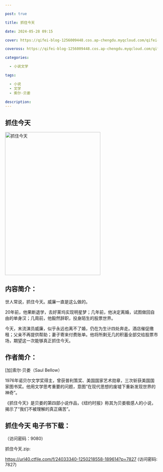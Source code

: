 ```yaml
---

post: true

title: 抓住今天

date: 2024-05-28 09:15

cover: https://qifei-blog-1256009448.cos.ap-chengdu.myqcloud.com/qifei-blog/66060a2a9f345e8d03b9fdd7.jpg

coveross: https://qifei-blog-1256009448.cos.ap-chengdu.myqcloud.com/qifei-blog/66060a2a9f345e8d03b9fdd7.jpg

categories:

  - 小说文学

tags:

  - 小说
  - 文学
  - 索尔·贝娄

description:
---
```


## 抓住今天
<img alt="抓住今天 " class="aligncenter loaded" data-was-processed="true" decoding="async" fetchpriority="high" height="471" src="https://qifei-blog-1256009448.cos.ap-chengdu.myqcloud.com/qifei-blog/66060a2a9f345e8d03b9fdd7.jpg" style="cursor: zoom-in;" width="314"/>

## 内容简介：

世人常说，抓住今天。威廉一直是这么做的。

20年前，他果断退学，去好莱坞实现明星梦；几年前，他决定离婚，试图做回自由的单身汉；几周前，他毅然辞职，投身陌生的股票世界。

今天，末流演员威廉，似乎永远也离不了婚，仍在为生计四处奔走。酒店催促缴租；父亲不再提供帮助；妻子寄来付费账单。他将所剩无几的积蓄全部交给股票市场，期望这一次能够真正抓住今天。

## 作者简介：

[加]索尔·贝娄（Saul Bellow）

1976年诺贝尔文学奖得主，曾获普利策奖、美国国家艺术勋章，三次斩获美国国家图书奖。他用文学思考重要的问题，意图“在现代思想的废墟下重新发现世界的神奇”。

《抓住今天》是贝娄的第四部小说作品，《纽约时报》称其为贝娄极感人的小说，揭示了“我们不被理解的真正痛苦”。

## 抓住今天 电子书下载：

 （访问密码：9080）

抓住今天.zip: 

https://url40.ctfile.com/f/24033340-1250218558-189614?p=7827 (访问密码: 7827)
